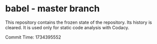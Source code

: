 # babel - master branch

This repository contains the frozen state of the repository.
Its history is cleared. It is used only for static code
analysis with Codacy.

Commit Time: 1734395552